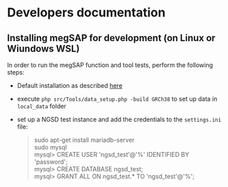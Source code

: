 # Developers documentation

## Installing megSAP for development (on Linux or Wiundows WSL)

In order to run the megSAP function and tool tests, perform the following steps:

- Default installation as described [here](../install_unix.md)
- execute `php src/Tools/data_setup.php -build GRCh38` to set up data in `local_data` folder
- set up a NGSD test instance and add the credentials to the `settings.ini` file:
	
	> sudo apt-get install mariadb-server  
	> sudo mysql  
	mysql> CREATE USER 'ngsd_test'@'%' IDENTIFIED BY 'password';  
	mysql> CREATE DATABASE ngsd_test;  
	mysql> GRANT ALL ON ngsd_test.* TO 'ngsd_test'@'%';  